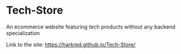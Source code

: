 # Tech-Store
An ecommerce website featuring tech products without any backend specialization

Link to the site: https://harkred.github.io/Tech-Store/